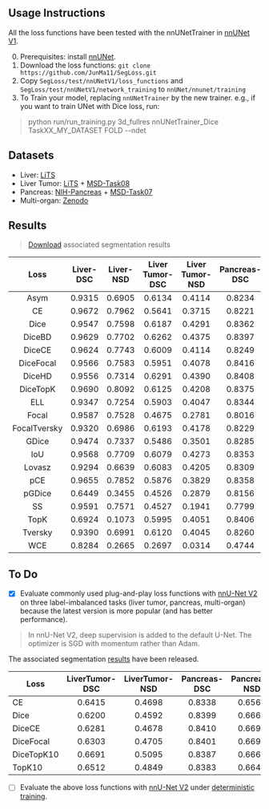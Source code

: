 ## Usage Instructions

All the loss functions have been tested with the nnUNetTrainer in [nnUNet V1](https://github.com/MIC-DKFZ/nnunet/blob/master/nnunet/training/network_training/nnUNetTrainer.py).

0. Prerequisites: install [nnUNet](https://github.com/MIC-DKFZ/nnUNet).
1. Download the loss functions: `git clone https://github.com/JunMa11/SegLoss.git`
2. Copy `SegLoss/test/nnUNetV1/loss_functions` and `SegLoss/test/nnUNetV1/network_training` to `nnUNet/nnunet/training`
3. To Train your model, replacing `nnUNetTrainer` by the new trainer. e.g., if you want to train UNet with Dice loss, run:
> python run/run_training.py 3d_fullres nnUNetTrainer_Dice TaskXX_MY_DATASET FOLD --ndet

## Datasets

- Liver: [LiTS](https://competitions.codalab.org/competitions/17094)
- Liver Tumor: [LiTS](https://competitions.codalab.org/competitions/17094) + [MSD-Task08](http://medicaldecathlon.com/)
- Pancreas: [NIH-Pancreas](https://wiki.cancerimagingarchive.net/display/Public/Pancreas-CT) + [MSD-Task07](http://medicaldecathlon.com/)
- Multi-organ: [Zenodo](http://doi.org/10.5281/zenodo.1169361)


## Results 

> [Download](https://zenodo.org/record/4624843) associated segmentation results


|     Loss     | Liver-DSC | Liver-NSD | Liver Tumor-DSC | Liver Tumor-NSD | Pancreas-DSC | Pancreas-NSD | Multi-organ-DSC | Multi-organ-NSD |
|:------------:|:---------:|:---------:|:---------------:|:---------------:|:------------:|:------------:|:---------------:|:---------------:|
| Asym         |   0.9315  |   0.6905  |      0.6134     |      0.4114     |    0.8234    |    0.6239    |      0.7526     |      0.6088     |
| CE           |   0.9672  |   0.7962  |      0.5641     |      0.3715     |    0.8221    |    0.6321    |      0.8483     |      0.7200     |
| Dice         |   0.9547  |   0.7598  |      0.6187     |      0.4291     |    0.8362    |    0.6688    |      0.8449     |      0.7136     |
| DiceBD       |   0.9629  |   0.7702  |      0.6262     |      0.4375     |    0.8397    |    0.6713    |      0.8450     |      0.7105     |
| DiceCE       |   0.9624  |   0.7743  |      0.6009     |      0.4114     |    0.8249    |    0.6298    |      0.8512     |      0.7293     |
| DiceFocal    |   0.9566  |   0.7583  |      0.5951     |      0.4078     |    0.8416    |    0.6721    |      0.8554     |      0.7339     |
| DiceHD       |   0.9556  |   0.7314  |      0.6291     |      0.4390     |    0.8408    |    0.6646    |      0.8531     |      0.7257     |
| DiceTopK     |   0.9690  |   0.8092  |      0.6125     |      0.4208     |    0.8375    |    0.6598    |      0.8512     |      0.7308     |
| ELL          |   0.9347  |   0.7254  |      0.5903     |      0.4047     |    0.8344    |    0.6508    |      0.8375     |      0.6689     |
| Focal        |   0.9587  |   0.7528  |      0.4675     |      0.2781     |    0.8016    |    0.6034    |      0.8173     |      0.6642     |
| FocalTversky |   0.9320  |   0.6986  |      0.6193     |      0.4178     |    0.8229    |    0.6190    |      0.7497     |      0.6013     |
| GDice        |   0.9474  |   0.7337  |      0.5486     |      0.3501     |    0.8285    |    0.6478    |      0.0132     |      0.0018     |
| IoU          |   0.9568  |   0.7709  |      0.6079     |      0.4273     |    0.8353    |    0.6605    |      0.8439     |      0.7160     |
| Lovasz       |   0.9294  |   0.6639  |      0.6083     |      0.4205     |    0.8309    |    0.6521    |      0.6568     |      0.3845     |
| pCE          |   0.9655  |   0.7852  |      0.5876     |      0.3829     |    0.8358    |    0.6580    |      0.8349     |      0.6967     |
| pGDice       |   0.6449  |   0.3455  |      0.4526     |      0.2879     |    0.8156    |    0.6204    |      0.0595     |      0.0209     |
| SS           |   0.9591  |   0.7571  |      0.4527     |      0.1941     |    0.7799    |    0.4781    |      0.7589     |      0.4958     |
| TopK         |   0.6924  |   0.1073  |      0.5995     |      0.4051     |    0.8406    |    0.6709    |      0.8527     |      0.7323     |
| Tversky      |   0.9390  |   0.6991  |      0.6120     |      0.4045     |    0.8260    |    0.6249    |      0.8371     |      0.6787     |
| WCE          |   0.8284  |   0.2665  |      0.2697     |      0.0314     |    0.4744    |    0.0496    |      0.6904     |      0.2335     |



## To Do

- [X] Evaluate commonly used plug-and-play loss functions with [nnU-Net V2](https://github.com/MIC-DKFZ/nnUNet) on three label-imbalanced tasks (liver tumor, pancreas, multi-organ) because the latest version is more popular (and has better performance).

> In nnU-Net V2, deep supervision is added to the default U-Net. The optimizer is SGD with momentum rather than Adam.


The associated segmentation [results](https://zenodo.org/record/4738480) have been released.

| Loss       | LiverTumor-DSC | LiverTumor-NSD | Pancreas-DSC | Pancreas-NSD | Multiorgan-DSC | Multiorgan-NSD |
|------------|:--------------:|:--------------:|:------------:|:------------:|:--------------:|:--------------:|
| CE         |     0.6415     |     0.4698     |    0.8338    |    0.6566    |     0.8570     |     0.7368     |
| Dice       |     0.6200     |     0.4592     |    0.8399    |    0.6663    |     0.8577     |     0.7416     |
| DiceCE     |     0.6281     |     0.4678     |    0.8410    |    0.6691    |     0.8626     |     0.7488     |
| DiceFocal  |     0.6303     |     0.4705     |    0.8401    |    0.6691    |     0.8631     |     0.7501     |
| DiceTopK10 |     0.6691     |     0.5095     |    0.8387    |    0.6661    |     0.8636     |     0.7483     |
| TopK10     |     0.6512     |     0.4849     |    0.8383    |    0.6649    |     0.8560     |     0.7378     |

- [ ] Evaluate the above loss functions with [nnU-Net V2](https://github.com/MIC-DKFZ/nnUNet) under [deterministic training](https://github.com/MIC-DKFZ/nnUNet/blob/6b0805594bc95cd178798d3c1c5acd0e28cf21fa/nnunet/run/run_training.py#L44).

